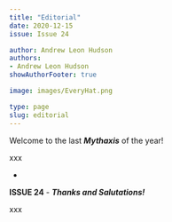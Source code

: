 ```yaml
---
title: "Editorial"
date: 2020-12-15
issue: Issue 24

author: Andrew Leon Hudson
authors:
- Andrew Leon Hudson
showAuthorFooter: true

image: images/EveryHat.png

type: page
slug: editorial
---
```



Welcome to the last ***Mythaxis*** of the year!

xxx



-



**ISSUE 24** - ***Thanks and Salutations!***

xxx

